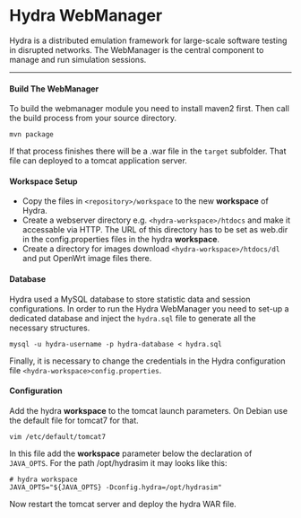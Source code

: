 Hydra WebManager
================

Hydra is a distributed emulation framework for large-scale software testing in disrupted networks. The WebManager is the central component to manage and run simulation sessions.

----------


#### Build The WebManager

To build the webmanager module you need to install maven2 first. Then
call the build process from your source directory.

```
mvn package
```

If that process finishes there will be a .war file in the `target` subfolder.
That file can deployed to a tomcat application server.


#### Workspace Setup

 - Copy the files in `<repository>/workspace` to the new **workspace** of Hydra.
 - Create a webserver directory e.g. `<hydra-workspace>/htdocs` and make it accessable via HTTP. The URL of this directory has to be set as web.dir in the config.properties files in the hydra **workspace**.
 - Create a directory for images download `<hydra-workspace>/htdocs/dl` and put OpenWrt image files there.


#### Database

Hydra used a MySQL database to store statistic data and session configurations. In order
to run the Hydra WebManager you need to set-up a dedicated database and inject the
`hydra.sql` file to generate all the necessary structures.

```
mysql -u hydra-username -p hydra-database < hydra.sql
```

Finally, it is necessary to change the credentials in the Hydra configuration file
`<hydra-workspace>config.properties`.

#### Configuration

Add the hydra **workspace** to the tomcat launch parameters. On Debian use the
default file for tomcat7 for that.

```
vim /etc/default/tomcat7
```

In this file add the **workspace** parameter below the declaration of `JAVA_OPTS`.
For the path /opt/hydrasim it may looks like this:

```
# hydra workspace
JAVA_OPTS="${JAVA_OPTS} -Dconfig.hydra=/opt/hydrasim"
```

Now restart the tomcat server and deploy the hydra WAR file.

